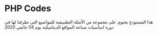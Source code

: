 <div align="left">

# PHP Codes

هذا المستودع يحتوي على مجموعة من الأمثلة التطبييقية للمواضيع التي تطرقنا لها في دورة اساسيات صناعة المواقع الديناميكية يوم 04 جانفي 2020

</div>
